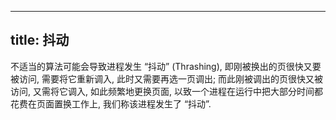 
---
title: 抖动
---

不适当的算法可能会导致进程发⽣ “抖动” (Thrashing), 即刚被换出的页很快又要被访问, 需要将它重新调⼊, 此时又需要再选⼀页调出; ⽽此刚被调出的页很快又被访问, 又需将它调⼊, 如此频繁地更换页⾯, 以致⼀个进程在运⾏中把⼤部分时间都花费在页⾯置换⼯作上, 我们称该进程发⽣了 “抖动”.
